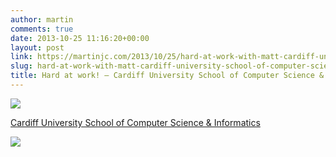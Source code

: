 ```yaml
---
author: martin
comments: true
date: 2013-10-25 11:16:20+00:00
layout: post
link: https://martinjc.com/2013/10/25/hard-at-work-with-matt-cardiff-university-school-of-computer-science-informatics/
slug: hard-at-work-with-matt-cardiff-university-school-of-computer-science-informatics
title: Hard at work! — Cardiff University School of Computer Science & Informatics
---
```


![](https://irs2.4sqi.net/img/general/original/790204_mq2Ule3P_1JDGWFuUZcBKq-Rkp8cLknDZ4WD7MEKqEI.jpg)





[Cardiff University School of Computer Science & Informatics](http://foursquare.com/v/4b978a27f964a520f20735e3)




![](http://maps.google.com/maps/api/staticmap?center=51.48396191513654,-3.1693410873413086&zoom=16&size=710x440&maptype=roadmap&sensor=false&markers=color:red%7C51.48396191513654,-3.1693410873413086)
